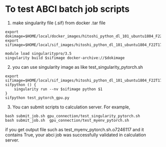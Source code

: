 # To test ABCI batch job scripts

1. make singularity file (.sif) from docker .tar file
```
export dokimage=$HOME/local/docker_images/hitoshi_python_dl_101_ubuntu1804_F22T17_v2.tar
export sifimage=$HOME/local/sif_images/hitoshi_python_dl_101_ubuntu1804_F22T17_v2.sif

module load singularitypro/3.5
singularity build $sifimage docker-archive://$dokimage
```

2. you can use singularity image as like test_singularity_pytorch.sh
```
export sifimage=$HOME/local/sif_images/hitoshi_python_dl_101_ubuntu1804_F22T17_v2.sif
sifpython () {
    singularity run --nv $sifimage python $1
}
sifpython test_pytorch_gpu.py
```

3. You can submit scripts to calculation server. For example, 
```
bash submit_job.sh gpu_connection/test_singularity_pytorch.sh
bash submit_job.sh  gpu_connection/test_myenv_pytorch.sh
```

if you get output file such as test_myenv_pytorch.sh.o7246117 and it contains True, your abci job was successfully validated in calculation server.